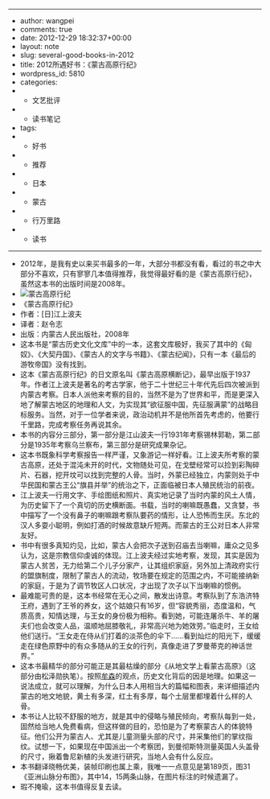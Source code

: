 - ---
- author: wangpei
- comments: true
- date: 2012-12-29 18:32:37+00:00
- layout: note
- slug: several-good-books-in-2012
- title: 2012所遇好书：《蒙古高原行纪》
- wordpress_id: 5810
- categories:
- - 文艺批评
- - 读书笔记
- tags:
- - 好书
- - 推荐
- - 日本
- - 蒙古
- - 行万里路
- - 读书
- ---
- 2012年，是我有史以来买书最多的一年，大部分书都没有看，看过的书之中大部分不喜欢，只有寥寥几本值得推荐，我觉得最好看的是《蒙古高原行纪》，虽然这本书的出版时间是2008年。
- ![蒙古高原行纪](http://www.baibanbao.net/wp-content/uploads/2012/12/menggugaoyuan.jpg)
- 《蒙古高原行纪》
- 作者：[日]江上波夫
- 译者：赵令志
- 出版：内蒙古人民出版社，2008年
- 这本书是“蒙古历史文化文库”中的一本，这套文库极好，我买了其中的《匈奴》、《大契丹国》、《蒙古人的文字与书籍》、《蒙古纪闻》，只有一本《最后的游牧帝国》没有找到。
- 这本《蒙古高原行纪》的日文原名叫《蒙古高原横断记》，最早出版于1937年。作者江上波夫是著名的考古学家，他于二十世纪三十年代先后四次被派到内蒙古考察。日本人派他来考察的目的，当然不是为了世界和平，而是更深入地了解蒙古地区的地理和人文，为实现其“欲征服中国，先征服满蒙”的战略目标服务。当然，对于一位学者来说，政治动机并不是他所首先考虑的，他要行千里路，完成考察任务再说其余。
- 本书的内容分三部分，第一部分是江山波夫一行1931年考察锡林郭勒，第二部分是1935年考察乌兰察布，第三部分是研究成果杂记。
- 这本书既象科学考察报告一样严谨，又象游记一样好看。江上波夫所考察的蒙古高原，还处于混沌未开的时代，文物随处可见，在戈壁经常可以捡到彩陶碎片、石器，挖开坟可以找到完整的人骨。当时，外蒙已经独立，内蒙则处于中华民国和蒙古王公“旗县并举”的统治之下，正面临被日本人殖民统治的前夜。
- 江上波夫一行用文字、手绘图纸和照片、真实地记录了当时内蒙的风土人情，为历史留下了一个真切的历史横断面。书载，当时的喇嘛既愚蠢，又贪婪，书中描写了一个没有鼻子的喇嘛跟考察队要药的情形，让人恐怖而生厌。东北的汉人多耍小聪明，例如打酒的时候故意缺斤短两。而蒙古的王公对日本人非常友好。
- 书中有很多真知灼见，比如，蒙古人会把次子送到召庙去当喇嘛，庸众之见多认为，这是宗教信仰虔诚的体现。江上波夫经过实地考察，发现，其实是因为蒙古人贫苦，无力给第二个儿子分家产，让其组织家庭，另外加上清政府实行的盟旗制度，限制了蒙古人的流动，牧场要在规定的范围之内，不可能接纳新的家庭，于是为了调节牧区人口状况，才出现了次子以下当喇嘛的惯例。
- 最难能可贵的是，这本书经常在无心之间，散发出诗意。考察队到了东浩济特王府，遇到了王爷的养女，这个姑娘只有16岁，但“容貌秀丽，态度温和，气质高贵，知情达理，与王女的身份极为相称。看到她，可能连屠杀牛、羊的屠夫们也会改变人品，温顺地屈膝敬礼，非常高兴地为她效劳。”临走时，王女给他们送行。“王女走在侍从们打着的淡茶色的伞下……看到灿烂的阳光下，缓缓走在绿色原野中的有众多随从的王女的行列，真像走进了罗曼蒂克的神话世界。”
- 这本书最精华的部分可能正是其最枯燥的部分《从地文学上看蒙古高原》（这部分由松泽勋执笔）。按照[牟森](http://mousen.blogbus.com)的观点，历史文化背后的因是地理。如果这一说法成立，就可以理解，为什么日本人用相当大的篇幅和图表，来详细描述内蒙古的地文地貌，黄土有多深，红土有多厚，每个土层里都埋着什么样的人骨。
- 本书让人比较不舒服的地方，就是其中的侵略与殖民倾向，考察队每到一处，固然给当地人免费看病，但这样做的目的，恐怕是为了考察蒙古人的体貌特征。他们公开为蒙古人、尤其是儿童测量头部的尺寸，并采集他们的掌纹指纹。试想一下，如果现在中国派出一个考察团，到曼彻斯特测量英国人头盖骨的尺寸，揪着鲁尼新植的头发进行研究，当地人会有什么反应。
- 本书翻译晓畅优美，装帧印刷也属上乘，我唯一一点意见是第189页，图31《亚洲山脉分布图》，其中14，15两条山脉，在图片标注的时候遗漏了。
- 瑕不掩瑜，这本书值得反复去读。
